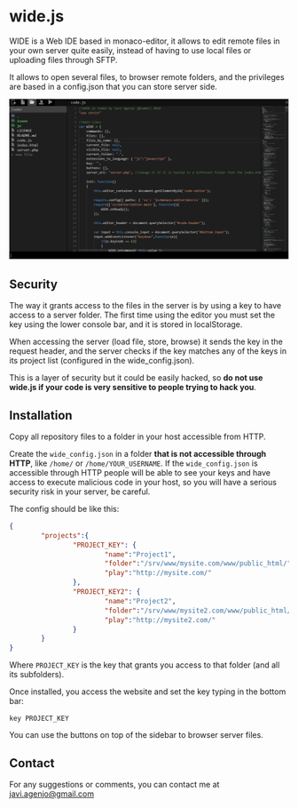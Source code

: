 # wide.js

WIDE is a Web IDE based in monaco-editor, it allows to edit remote files in your own server quite easily, instead of having to use local files or uploading files through SFTP.

It allows to open several files, to browser remote folders, and the privileges are based in a config.json that you can store server side.

![WIDE preview](wide_preview.PNG "WIDE preview")

## Security

The way it grants access to the files in the server is by using a key to have access to a server folder.
The first time using the editor you must set the key using the lower console bar, and it is stored in localStorage.

When accessing the server (load file, store, browse) it sends the key in the request header, and the server checks if the key matches any of the keys in its project list (configured in the wide_config.json). 

This is a layer of security but it could be easily hacked, so **do not use wide.js if your code is very sensitive to people trying to hack you**.

## Installation

Copy all repository files to a folder in your host accessible from HTTP.

Create the ```wide_config.json``` in a folder **that is not accessible through HTTP**, like ```/home/``` or ```/home/YOUR_USERNAME```. If the ```wide_config.json``` is accessible through HTTP people will be able to see your keys and have access to execute malicious code in your host, so you will have a serious security risk in your server, be careful.

The config should be like this:

```json
{
        "projects":{
                "PROJECT_KEY": {
                        "name":"Project1",
                        "folder":"/srv/www/mysite.com/www/public_html/",
                        "play":"http://mysite.com/"
                },
                "PROJECT_KEY2": {
                        "name":"Project2",
                        "folder":"/srv/www/mysite2.com/www/public_html/",
                        "play":"http://mysite2.com/"
                }
        }
}
```

Where ```PROJECT_KEY``` is the key that grants you access to that folder (and all its subfolders).

Once installed, you access the website and set the key typing in the bottom bar:
```
key PROJECT_KEY
```

You can use the buttons on top of the sidebar to browser server files.

## Contact

For any suggestions or comments, you can contact me at javi.agenjo@gmail.com



